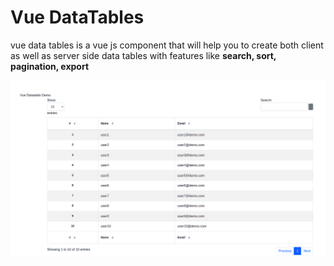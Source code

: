 # Vue DataTables

vue data tables is a vue js component that will help you to create both client as well as server side
data tables with features like <strong>search, sort, pagination, export</strong>

![vue-datatables](https://github.com/iYogesharma/vue-datatables/blob/master/demo.png)
